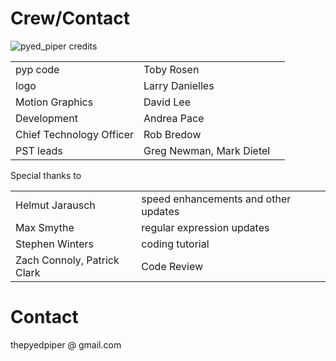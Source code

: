 # Crew/Contact
![pyed_piper credits](https://github.com/thepyedpiper/pyp/blob/gh-pages/credit.gif?raw=true)


|          |          |  |
|:-------------|:------------------|:------|
|pyp code  |                             Toby Rosen|
|logo                  |                Larry Danielles|
|Motion Graphics          |              David Lee |
|Development              |           Andrea Pace |
| Chief Technology Officer |                                    Rob Bredow |
|PST leads                 |             Greg Newman, Mark Dietel |


Special thanks to 

|          |          |  |
|:-------------|:------------------|:------|
|Helmut Jarausch  |       speed enhancements and other updates|
|Max Smythe    |          regular expression updates |
|Stephen Winters      |   coding tutorial |
|Zach Connoly, Patrick Clark        |    Code Review |


# Contact
thepyedpiper @ gmail.com



